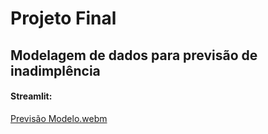 # Projeto Final 
## Modelagem de dados para previsão de inadimplência

#### Streamlit: 

[Previsão Modelo.webm](https://github.com/user-attachments/assets/6f23e1c1-b728-4dc0-b099-867c1265e9d5)
